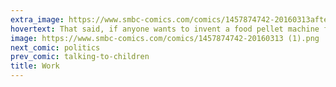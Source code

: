 ```yaml
---
extra_image: https://www.smbc-comics.com/comics/1457874742-20160313after (1).png
hovertext: That said, if anyone wants to invent a food pellet machine for humans, I'll buy it.
image: https://www.smbc-comics.com/comics/1457874742-20160313 (1).png
next_comic: politics
prev_comic: talking-to-children
title: Work
---
```


